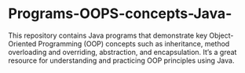 # Programs-OOPS-concepts-Java-
This repository contains Java programs that demonstrate key Object-Oriented Programming (OOP) concepts such as inheritance, method overloading and overriding, abstraction, and encapsulation. It’s a great resource for understanding and practicing OOP principles using Java.
